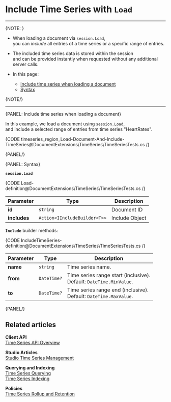 ﻿# Include Time Series with&nbsp;`Load`
---

{NOTE: }

* When loading a document via `session.Load`,  
  you can _include_ all entries of a time series or a specific range of entries.

* The included time series data is stored within the session   
  and can be provided instantly when requested without any additional server calls.

* In this page:
   * [Include time series when loading a document](../../../../../document-extensions/timeseries/client-api/session/include/with-session-load#include-time-series-when-loading-a-document)
   * [Syntax](../../../../../document-extensions/timeseries/client-api/session/include/with-session-load#syntax)

{NOTE/}

---

{PANEL: Include time series when loading a document}

In this example, we load a document using `session.Load`,  
and include a selected range of entries from time series "HeartRates".

{CODE timeseries_region_Load-Document-And-Include-TimeSeries@DocumentExtensions\TimeSeries\TimeSeriesTests.cs /}

{PANEL/}

{PANEL: Syntax}

**`session.Load`**

{CODE Load-definition@DocumentExtensions\TimeSeries\TimeSeriesTests.cs /}

| Parameter    | Type                         | Description    |
|--------------|------------------------------|----------------|
| **id**       | `string`                     | Document ID    |
| **includes** | `Action<IIncludeBuilder<T>>` | Include Object |

**`Include`** builder methods:

{CODE IncludeTimeSeries-definition@DocumentExtensions\TimeSeries\TimeSeriesTests.cs /}

| Parameter | Type        | Description                                                           |
|-----------|-------------|-----------------------------------------------------------------------|
| **name**  | `string`    | Time series name.                                                     |
| **from**  | `DateTime?` | Time series range start (inclusive).<br>Default: `DateTime.MinValue`. |
| **to**    | `DateTime?` | Time series range end (inclusive).<br>Default: `DateTime.MaxValue`.   |

{PANEL/}

## Related articles

**Client API**  
[Time Series API Overview](../../../../../document-extensions/timeseries/client-api/overview)  

**Studio Articles**  
[Studio Time Series Management](../../../../../studio/database/document-extensions/time-series)  

**Querying and Indexing**  
[Time Series Querying](../../../../../document-extensions/timeseries/querying/overview-and-syntax)  
[Time Series Indexing](../../../../../document-extensions/timeseries/indexing)  

**Policies**  
[Time Series Rollup and Retention](../../../../../document-extensions/timeseries/rollup-and-retention)  
